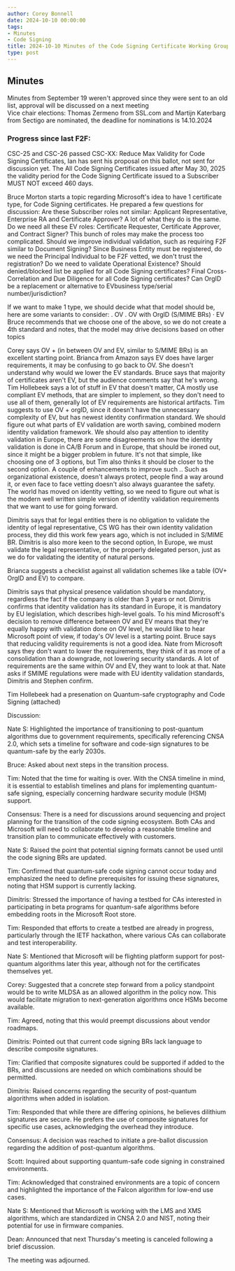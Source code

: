 ```yaml
---
author: Corey Bonnell
date: 2024-10-10 00:00:00
tags:
- Minutes
- Code Signing
title: 2024-10-10 Minutes of the Code Signing Certificate Working Group
type: post
---
```


## Minutes

Minutes from September 19 weren't approved since they were sent to an old list, approval will be discussed on a next meeting  
Vice chair elections: Thomas Zermeno from SSL.com and Martijn Katerbarg from Sectigo are nominated, the deadline for nominations is 14.10.2024 
 
### Progress since last F2F:

CSC-25 and CSC-26 passed
CSC-XX: Reduce Max Validity for Code Signing Certificates, 
Ian has sent his proposal on this ballot, not sent for discussion yet. The All Code Signing Certificates issued after May 30, 2025 the validity period for the Code Signing Certificate issued to a Subscriber MUST NOT exceed 460 days.
 
Bruce Morton starts a topic regarding Microsoft's idea to have 1 certificate type, for Code Signing certificates. He prepared a few questions for discussion:
Are these Subscriber roles not similar: Applicant Representative, Enterprise RA and Certificate Approver? A lot of what they do is the same.
Do we need all these EV roles: Certificate Requester, Certificate Approver, and Contract Signer? This bunch of roles may make the process too complicated.
Should we improve individual validation, such as requiring F2F similar to Document Signing? 
Since Business Entity must be registered, do we need the Principal Individual to be F2F vetted, we don't trust the registration?
Do we need to validate Operational Existence? 
Should denied/blocked list be applied for all Code Signing certificates?
Final Cross-Correlation and Due Diligence for all Code Signing certificates?
Can OrgID be a replacement or alternative to EVbusiness type/serial  number/jurisdiction?
 
 If we want to make 1 type, we should decide what that model should be, here are some variants to consider: 
. OV
. OV with OrgID (S/MIME BRs)
· EV
Bruce recommends that we choose one of the above, so we do not create a 4th standard and notes, that the model may drive decisions based on other topics
 
Corey says OV + (in between OV and EV,  similar to S/MIME BRs) is an excellent starting point.
Brianca from Amazon says EV does have larger requirements, it may be confusing to go back to OV. She doesn't understand why would we lower the EV standards.
Bruce says that majority of certificates aren't EV, but the audience comments say that he's wrong.
Tim Hollebeek says a lot of stuff in EV that doesn't matter, CA mostly use compliant EV methods, that are simpler to implement, so they don't need to use all of them, generally lot of EV requirements are historical artifacts.
Tim suggests to use OV + orgID, since it doesn't have the unnecessary complexity of EV, but has newest identity confirmation standard. We should figure out what parts of EV validation are worth saving, combined modern identity validation framework.
We should also pay attention to identity validation in Europe, there are some disagreements on how the identity validation is done in CA/B Forum and in Europe, that should be ironed out, since it might be a bigger problem in future.
It's not that simple, like choosing one of 3 options, but Tim also thinks it should be closer to the second option.
A couple of enhancements to improve such .. Such as organizational existence, doesn't always protect, people find a way around it, or even face to face vetting doesn't also always guarantee the safety. The world has moved on identity vetting, so we need to figure out what is the modern well written simple version of identity validation requirements that we want to use for going forward.

Dimitris says that for legal entities there is no obligation to validate the identity of legal representative, CS WG has their own identity validation process, they did this work few years ago, which is not included in S/MIME BR. Dimitris is also more keen to the second option, 
In Europe, we must validate the legal representative, or the properly delegated person, just as we do for validating the identity of natural persons. 

Brianca suggests a checklist against all validation schemes like a table (OV+ OrgID and EV) to compare.

Dimitris says that physical presence validation should be mandatory, regardless the fact if the company is older than 3 years or not. Dimitris confirms that identity validation has its standard in Europe, it is mandatory by EU legislation, which describes high-level goals. To his mind Microsoft's decision to remove difference between OV and EV means that they're equally happy with validation done on OV level, he would like to hear Microsoft  point of view, if today's OV level is a starting point.
Bruce says that reducing validity requirements is not a good idea.
Nate from Microsoft says they don't want to lower the requirements, they think of it as more of a consolidation than a downgrade, not lowering security standards. A lot of requirements are the same within OV and EV, they want to look at that.
Nate asks if SMIME regulations were made with EU identity validation standards, Dimitris and Stephen confirm.
 
Tim Hollebeek had a presenation on Quantum-safe cryptography and Code Signing (attached)
 
Discussion:
 
Nate S: Highlighted the importance of transitioning to post-quantum algorithms due to government requirements, specifically referencing CNSA 2.0, which sets a timeline for software and code-sign signatures to be quantum-safe by the early 2030s.
 
Bruce: Asked about next steps in the transition process.
 
Tim: Noted that the time for waiting is over. With the CNSA timeline in mind, it is essential to establish timelines and plans for implementing quantum-safe signing, especially concerning hardware security module (HSM) support.
 
Consensus: There is a need for discussions around sequencing and project planning for the transition of the code signing ecosystem. Both CAs and Microsoft will need to collaborate to develop a reasonable timeline and transition plan to communicate effectively with customers.
 
Nate S: Raised the point that potential signing formats cannot be used until the code signing BRs are updated.
 
Tim: Confirmed that quantum-safe code signing cannot occur today and emphasized the need to define prerequisites for issuing these signatures, noting that HSM support is currently lacking.
 
Dimitris: Stressed the importance of having a testbed for CAs interested in participating in beta programs for quantum-safe algorithms before embedding roots in the Microsoft Root store.
 
Tim: Responded that efforts to create a testbed are already in progress, particularly through the IETF hackathon, where various CAs can collaborate and test interoperability.
 
Nate S: Mentioned that Microsoft will be flighting platform support for post-quantum algorithms later this year, although not for the certificates themselves yet.
 
Corey: Suggested that a concrete step forward from a policy standpoint would be to write MLDSA as an allowed algorithm in the policy now. This would facilitate migration to next-generation algorithms once HSMs become available.
 
Tim: Agreed, noting that this would preempt discussions about vendor roadmaps.
 
Dimitris: Pointed out that current code signing BRs lack language to describe composite signatures.
 
Tim: Clarified that composite signatures could be supported if added to the BRs, and discussions are needed on which combinations should be permitted.
 
Dimitris: Raised concerns regarding the security of post-quantum algorithms when added in isolation.
 
Tim: Responded that while there are differing opinions, he believes dilithium signatures are secure. He prefers the use of composite signatures for specific use cases, acknowledging the overhead they introduce.
 
Consensus: A decision was reached to initiate a pre-ballot discussion regarding the addition of post-quantum algorithms.
 
Scott: Inquired about supporting quantum-safe code signing in constrained environments.
 
Tim: Acknowledged that constrained environments are a topic of concern and highlighted the importance of the Falcon algorithm for low-end use cases.
 
Nate S: Mentioned that Microsoft is working with the LMS and XMS algorithms, which are standardized in CNSA 2.0 and NIST, noting their potential for use in firmware companies.
 
Dean: Announced that next Thursday's meeting is canceled following a brief discussion.
 
The meeting was adjourned.
